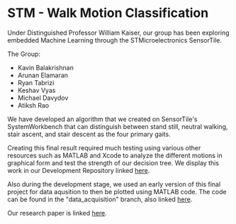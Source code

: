 # STM - Walk Motion Classification

Under Distinguished Professor William Kaiser, our group has been exploring embedded Machine Learning through the STMicroelectronics SensorTile.

The Group:

- Kavin Balakrishnan
- Arunan Elamaran
- Ryan Tabrizi
- Keshav Vyas
- Michael Davydov
- Atiksh Rao

We have developed an algorithm that we created on SensorTile's SystemWorkbench that can distinguish between stand still, neutral walking, stair ascent, and stair descent as the four primary gaits.

Creating this final result required much testing using various other resources such as MATLAB and Xcode to analyze the different motions in graphical form and test the strength of our decision tree. We display this work in our Development Repository linked [here](https://github.com/rtabrizi/STMotionExploration).

Also during the development stage, we used an early version of this final project for data aqusition to then be plotted using MATLAB code. The code can be found in the "data_acquisition" branch, also linked [here](https://github.com/codeboss123/STM_Motion/tree/data_acquisition).

Our research paper is linked [here](https://docs.google.com/document/d/1Dmv1CYLk1WCE3NKRKtIhUC5z8HT66Ppcb2JrxmMr3K4/edit?usp=sharing).
